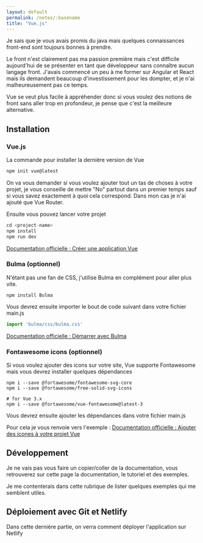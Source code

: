 ```yaml
---
layout: default
permalink: /notes/:basename
title: "Vue.js"
---
```


Je sais que je vous avais promis du java mais quelques connaissances front-end sont toujours bonnes à prendre.

Le front n'est clairement pas ma passion première mais c'est difficile aujourd'hui de se présenter en tant que développeur sans connaître aucun langage front. J'avais commencé un peu à me former sur Angular et React mais ils demandent beaucoup d'investissement pour les dompter, et je n'ai malheureusement pas ce temps. 

Vue se veut plus facile à appréhender donc si vous voulez des notions de front sans aller trop en profondeur, je pense que c'est la meilleure alternative.

## Installation

### Vue.js

La commande pour installer la dernière version de Vue

``` Vue.js
npm init vue@latest 
```

On va vous demander si vous voulez ajouter tout un tas de choses à votre projet, je vous conseille de mettre "No" partout dans un premier temps sauf si vous savez exactement à quoi cela correspond. Dans mon cas je n'ai ajouté que Vue Router. 

Ensuite vous pouvez lancer votre projet

``` Vue.js
cd <project-name>
npm install
npm run dev
```

[Documentation officielle : Créer une application Vue](https://vuejs.org/guide/quick-start.html#creating-a-vue-application)

### Bulma (optionnel)

N'étant pas une fan de CSS, j'utilise Bulma en complément pour aller plus vite.

``` npm
npm install Bulma
```

Vous devrez ensuite importer le bout de code suivant dans votre fichier <span class="keywords">main.js</span>

``` js
import 'bulma/css/bulma.css'
```

[Documentation officielle : Démarrer avec Bulma](https://bulma.io/documentation/overview/start/)


### Fontawesome icons (optionnel)

Si vous voulez ajouter des icons sur votre site, Vue supporte Fontawesome mais vous devrez installer quelques dépendances

``` npm
npm i --save @fortawesome/fontawesome-svg-core
npm i --save @fortawesome/free-solid-svg-icons

# for Vue 3.x
npm i --save @fortawesome/vue-fontawesome@latest-3
```

Vous devrez ensuite ajouter les dépendances dans votre fichier <span class="keywords">main.js</span>

Pour cela je vous renvoie vers l'exemple : [Documentation officielle : Ajouter des icones à votre projet Vue](https://fontawesome.com/docs/web/use-with/vue/add-icons)


## Développement

Je ne vais pas vous faire un copier/coller de la documentation, vous retrouverez sur cette page la documentation, le tutoriel et des exemples.

Je me contenterais dans cette rubrique de lister quelques exemples qui me semblent utiles.

## Déploiement avec Git et Netlify

Dans cette dernière partie, on verra comment déployer l'application sur Netlify
